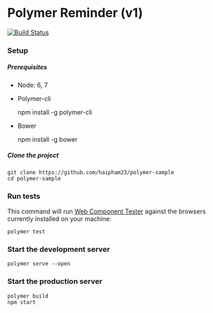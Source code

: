 # Polymer Reminder (v1)

[![Build Status](https://travis-ci.org/haipham23/polymer-sample.svg?branch=master)](https://github.com/haipham23/polymer-sample)

### Setup

##### Prerequisites

- Node: 6, 7
- Polymer-cli


    npm install -g polymer-cli


- Bower


    npm install -g bower


##### Clone the project

    git clone https://github.com/haipham23/polymer-sample
    cd polymer-sample

### Run tests

This command will run [Web Component Tester](https://github.com/Polymer/web-component-tester)
against the browsers currently installed on your machine:

    polymer test

### Start the development server


    polymer serve --open


### Start the production server


    polymer build
    npm start
